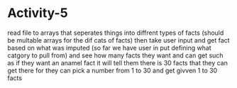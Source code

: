 # Activity-5
read file to arrays that seperates things into diffrent types of facts (should be multable arrays for the dif cats of facts)
then take user input and get fact based on what was imputed (so far we have user in put defining what catgory to pull from)
and see how many facts they want and can get such as if they want an anamel fact it will tell them there is 30 facts that they can get there for they can pick a number from 1 to 30  and get givven 1 to 30 facts 
